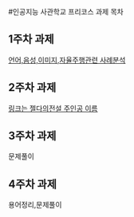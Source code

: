 #인공지능 사관학교 프리코스 과제 목차

## 1주차 과제 
[언어,음성,이미지,자율주행관련 사례분석](https://github.com/davinc71998/test/blob/master/1%EC%A3%BC%EC%B0%A8%EA%B3%BC%EC%A0%9C.ipynb)

## 2주차 과제 
[링크는 젤다의전설 주인공 이름](http://zeldahagoshipda.com)

## 3주차 과제 
문제풀이

## 4주차 과제 
용어정리,문제풀이

